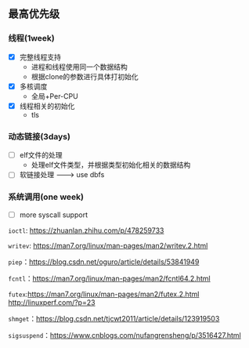 ## 最高优先级

### 线程(1week)

- [x] 完整线程支持
  - 进程和线程使用同一个数据结构
  - 根据clone的参数进行具体打初始化
- [x] 多核调度
  - 全局+Per-CPU
- [x] 线程相关的初始化
  - tls

### 动态链接(3days)

- [ ] elf文件的处理
  - 处理elf文件类型，并根据类型初始化相关的数据结构
- [ ] 软链接处理 ---> use dbfs

### 系统调用(one week)

- [ ] more syscall support

`ioctl`: https://zhuanlan.zhihu.com/p/478259733

`writev`: https://man7.org/linux/man-pages/man2/writev.2.html 

`piep`：https://blog.csdn.net/oguro/article/details/53841949

`fcntl`：https://man7.org/linux/man-pages/man2/fcntl64.2.html

`futex`:https://man7.org/linux/man-pages/man2/futex.2.html   http://linuxperf.com/?p=23

`shmget`：https://blog.csdn.net/tjcwt2011/article/details/123919503

`sigsuspend`：https://www.cnblogs.com/nufangrensheng/p/3516427.html